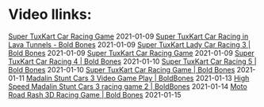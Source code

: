 # Video llinks: 
[Super TuxKart Car Racing Game](https://www.youtube.com/watch?v=Uk2aPwr_vmY)
2021-01-09
[Super TuxKart Car Racing in Lava Tunnels - Bold Bones](https://www.youtube.com/watch?v=3FhL2JENVOk)
2021-01-09
[Super TuxKart Lady Car Racing 3 | Bold Bones](https://www.youtube.com/watch?v=Uk2aPwr_vmY)
2021-01-09
[Super TuxKart Car Racing Game](https://www.youtube.com/watch?v=sgFS3rkRaUI)
2021-01-09
[Super TuxKart Car Racing 4 | Bold Bones](https://www.youtube.com/watch?v=oDT8k9YHjko)
2021-01-10
[Super TuxKart Car Racing 5 | Bold Bones](https://www.youtube.com/watch?v=ynJ8JiOAzKQ)
2021-01-10
[Super TuxKart Car Racing Game | Bold Bones](https://www.youtube.com/watch?v=BaakbmoP9O8)
2021-01-11
[Madalin Stunt Cars 3 Video Game Play | BoldBones](https://www.youtube.com/watch?v=MCVBoI5Sbbs)
2021-01-13
[High Speed Madalin Stunt Cars 3 racing game 2 | BoldBones](https://www.youtube.com/watch?v=wdrZhJaASTY)
2021-01-14
[Moto Road Rash 3D Racing Game | Bold Bones](https://www.youtube.com/watch?v=a8mvsEw1URI)
2021-01-15
